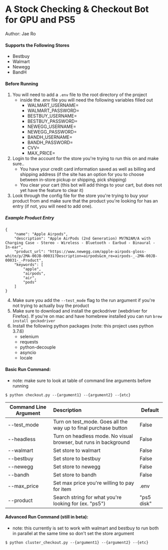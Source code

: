 # A Stock Checking & Checkout Bot for GPU and PS5
Author: Jae Ro
#### Supports the Following Stores
- Bestbuy
- Walmart
- Newegg
- BandH

#### Before Running
1. You will need to add a ```.env``` file to the root directory of the project
   -  inside the .env file you will need the following variables filled out
      -  WALMART_USERNAME= 
      -  WALMART_PASSWORD=
      -  BESTBUY_USERNAME=
      -  BESTBUY_PASSWORD=
      -  NEWEGG_USERNAME=
      -  NEWEGG_PASSWORD=
      -  BANDH_USERNAME=
      -  BANDH_PASSWORD=
      -  CVV=
      -  MAX_PRICE=
2. Login to the account for the store you're trying to run this on and make sure..
    - You have your credit card information saved as well as billing and shipping address (if the site has an option for you to choose between in-store pickup or shipping, pick shipping)
    - You clear your cart (this bot will add things to your cart, but does not yet have the feature to clear it)
3. Look through the config file for the store you're trying to buy your product from and make sure that the product you're looking for has an entry (if not, you will need to add one).
##### Example Product Entry
```
{
    "name": "Apple Airpods",
    "description": "Apple AirPods (2nd Generation) MV7N2AM/A with Charging Case - Stereo - Wireless - Bluetooth - Earbud - Binaural - In-ear",
    "product_url": "https://www.newegg.com/apple-airpods-gloss-white/p/2MA-00JB-00031?Description=airpods&cm_re=airpods-_-2MA-00JB-00031-_-Product",
    "keywords": [
        "apple",
        "airpods",
        "air",
        "pods"
    ]
}

```
4. Make sure you add the ```--test_mode``` flag to the run argument if you're not trying to actually buy the product
5. Make sure to download and install the geckodriver (webdriver for Firefox). If you're on mac and have homebrew installed you can run ```brew install geckodriver```
6. Install the following python packages (note: this project uses python 3.7.6)
   - selenium
   - requests
   - python-decouple
   - asyncio
   - locale

#### Basic Run Command:
- note: make sure to look at table of command line arguments before running
```
$ python checkout.py --{argument1} --{argument2} --{etc}
```

| Command Line Argument | Description                                                      | Default    |
| --------------------- | :--------------------------------------------------------------- | ---------- |
| --test_mode           | Turn on test_mode. Goes all the way up to final purchase button  | False      |
| --headless            | Turn on headless mode. No visual browser, but runs in background | False      |
| --walmart             | Set store to walmart                                             | False      |
| --bestbuy             | Set store to bestbuy                                             | False      |
| --newegg              | Set store to newegg                                              | False      |
| --bandh               | Set store to bandh                                               | False      |
| --max_price           | Set max price you're willing to pay for item                     | .env       |
| --product             | Search string for what you're looking for (ex. "ps5")            | "ps5 disk" |

#### Advanced Run Command (still in beta):
- note: this currently is set to work with walmart and bestbuy to run both in parallel at the same time so don't set the store argument
```
$ python cluster_checkout.py --{argument1} --{argument2} --{etc}
```


